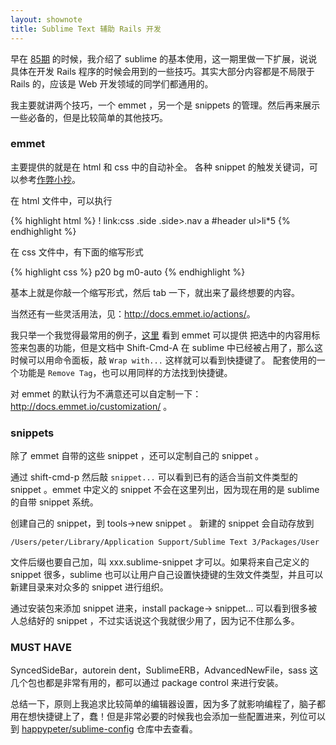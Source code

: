 ```yaml
---
layout: shownote
title: Sublime Text 辅助 Rails 开发
---
```



早在 [85期](http://happycasts.net/episodes/85) 的时候，我介绍了 sublime 的基本使用，这一期里做一下扩展，说说具体在开发 Rails 程序的时候会用到的一些技巧。其实大部分内容都是不局限于 Rails 的，应该是 Web 开发领域的同学们都通用的。

我主要就讲两个技巧，一个 emmet ，另一个是 snippets 的管理。然后再来展示一些必备的，但是比较简单的其他技巧。

### emmet

主要提供的就是在 html 和 css 中的自动补全。
各种 snippet 的触发关键词，可以参考[作弊小抄](http://docs.emmet.io/cheat-sheet/)。

在 html 文件中，可以执行

{% highlight html %}
!<tab>
link:css<tab>
.side<tab>
.side>.nav<tab>
a<tab>
#header<tab>
ul>li*5<tab>
{% endhighlight %}

在 css 文件中，有下面的缩写形式

{% highlight css %}
p20<tab>
bg<tab>
m0-auto<tab>
{% endhighlight %}

基本上就是你敲一个缩写形式，然后 tab 一下，就出来了最终想要的内容。

当然还有一些灵活用法，见：<http://docs.emmet.io/actions/>。

我只举一个我觉得最常用的例子，[这里](http://docs.emmet.io/actions/wrap-with-abbreviation/) 看到 emmet 可以提供 把选中的内容用标签来包裹的功能，但是文档中 Shift-Cmd-A 在 sublime 中已经被占用了，那么这时候可以用命令面板，敲 `Wrap with...` 这样就可以看到快捷键了。 配套使用的一个功能是 `Remove Tag`，也可以用同样的方法找到快捷键。

对 emmet 的默认行为不满意还可以自定制一下：<http://docs.emmet.io/customization/> 。

### snippets

除了 emmet 自带的这些 snippet ，还可以定制自己的 snippet 。

通过 shift-cmd-p 然后敲 `snippet...` 可以看到已有的适合当前文件类型的 snippet 。emmet 中定义的 snippet 不会在这里列出，因为现在用的是 sublime 的自带 snippet 系统。

创建自己的 snippet，到 tools->new snippet 。 新建的 snippet 会自动存放到

    /Users/peter/Library/Application Support/Sublime Text 3/Packages/User

文件后缀也要自己加，叫 xxx.sublime-snippet 才可以。如果将来自己定义的 snippet 很多，sublime
也可以让用户自己设置快捷键的生效文件类型，并且可以新建目录来对众多的 snippet 进行组织。

<!-- 编辑修改 snippet，也没有找到好方法，不过直接到那个目录下去改也不算麻烦 -->

通过安装包来添加 snippet 进来，install package-> snippet... 可以看到很多被人总结好的 snippet ，不过实话说这个我就很少用了，因为记不住那么多。

### MUST HAVE

SyncedSideBar，autorein  dent，SublimeERB，AdvancedNewFile，sass 这几个包也都是非常有用的，都可以通过 package control 来进行安装。


总结一下，原则上我追求比较简单的编辑器设置，因为多了就影响编程了，脑子都用在想快捷键上了，蠢！但是非常必要的时候我也会添加一些配置进来，列位可以到  [happypeter/sublime-config](https://github.com/happypeter/sublime-config) 仓库中去查看。
